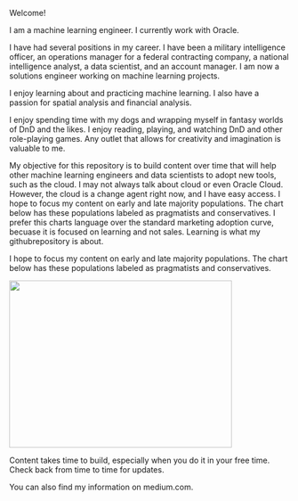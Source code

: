 

Welcome!

I am a machine learning engineer.  I currently work with Oracle. 

I have had several positions in my career.  I have been a military intelligence officer, an operations manager for a federal contracting company, a national intelligence analyst, a data scientist, and an account manager.  I am now a solutions engineer working on machine learning projects.

I enjoy learning about and practicing machine learning.  I also have a passion for spatial analysis and financial analysis.

I enjoy spending time with my dogs and wrapping myself in fantasy worlds of DnD and the likes.  I enjoy reading, playing, and watching DnD and other role-playing games.  Any outlet that allows for creativity and imagination is valuable to me.

My objective for this repository is to build content over time that will help other machine learning engineers and data scientists to adopt new tools, such as the cloud. I may not always talk about cloud or even Oracle Cloud. However, the cloud is a change agent right now, and I have easy access. I hope to focus my content on early and late majority populations.  The chart below has these populations labeled as pragmatists and conservatives.  I prefer this charts language over the standard marketing adoption curve, becuase it is focused on learning and not sales. Learning is what my githubrepository is about.

I hope to focus my content on early and late majority populations. The chart below has these populations labeled as pragmatists and conservatives. 

<img src="https://github.com/nicktoscano/profile/blob/main/AdoptionCurve.jpg" width="400" height="300">

Content takes time to build, especially when you do it in your free time.  Check back from time to time for updates.

You can also find my information on medium.com.

